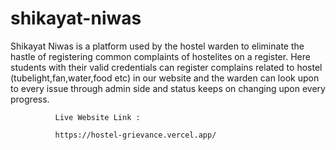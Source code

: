 # shikayat-niwas
Shikayat Niwas is a platform used by the hostel warden to eliminate the hastle of registering common complaints of hostelites on a register.
Here students with their valid credentials can register complains related to hostel (tubelight,fan,water,food etc) in our website and the warden can 
look upon to every issue through admin side and status keeps on changing upon every progress.

              Live Website Link :
              
              https://hostel-grievance.vercel.app/

